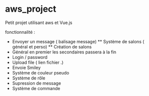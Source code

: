 # aws_project
Petit projet utilisant aws et Vue.js

fonctionnalité :
* Envoyer un message ( balisage message)
** Système de salons ( général et perso)
** Création de salons
* Général en premier les secondaires passera à la fin
* Login / password
* Upload file ( lien fichier .)
* Envoie Smiley
* Système de couleur pseudo
* Système de rôle
* Supression de message
* Système de commande
